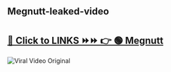 
 ## Megnutt-leaked-video 

# <h2><a href="https://clipsfans.com/Megnutt&ref=git">🔗 Click to LINKS ⏩⏩ 👉 🟢 Megnutt </a></h2>

<a href="https://clipsfans.com/Megnutt&ref=git" rel="nofollow" data-target="animated-image.originalLink"><img src="https://i.ibb.co.com/xMMVF88/686577567.gif" alt="Viral Video Original" style="max-width: 100%; display: inline-block;" data-target="animated-image.originalImage"></a>
